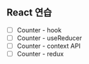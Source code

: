## React 연습

- [ ] Counter - hook
- [ ] Counter - useReducer
- [ ] Counter - context API
- [ ] Counter - redux